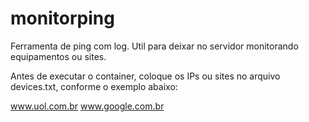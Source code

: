 # monitorping

Ferramenta de ping com log. Util para deixar no servidor monitorando equipamentos ou sites.

Antes de executar o container, coloque os IPs ou sites no arquivo devices.txt, conforme o exemplo abaixo:

www.uol.com.br
www.google.com.br
